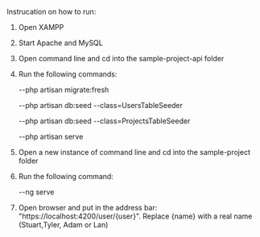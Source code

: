 Instrucation on how to run:

1. Open XAMPP
2. Start Apache and MySQL
3.  Open command line and cd into the sample-project-api folder
4.  Run the following commands:

      --php artisan migrate:fresh
      
      --php artisan db:seed --class=UsersTableSeeder
      
      --php artisan db:seed --class=ProjectsTableSeeder
      
      --php artisan serve
      
5.  Open a new instance of command line and cd into the sample-project folder
6.  Run the following command:

       --ng serve

7.  Open browser and put in the address bar: "https://localhost:4200/user/{user}". Replace {name} with a real name (Stuart,Tyler, Adam or Lan)
